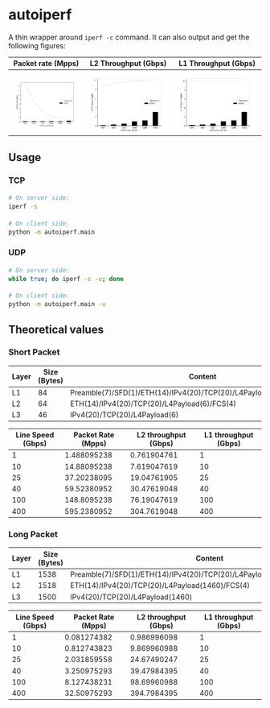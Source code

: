 # autoiperf

A thin wrapper around `iperf -c` command.
It can also output and get the following figures:

  Packet rate (Mpps)       |  L2 Throughput (Gbps)       |  L1 Throughput (Gbps)
:-------------------------:|:---------------------------:|:---------------------------:
  ![](docs/Mpps.png)       |  ![](docs/L2Gbps.png)       |  ![](docs/L1Gbps.png)

## Usage

### TCP

```bash
# On server side:
iperf -s

# On client side:
python -m autoiperf.main
```

### UDP

```bash
# On server side:
while true; do iperf -s -u; done

# On client side:
python -m autoiperf.main -u
```

## Theoretical values

### Short Packet

| Layer | Size (Bytes) | Content                                                                 |
|-------|--------------|-------------------------------------------------------------------------|
| L1    | 84           | Preamble(7)/SFD(1)/ETH(14)/IPv4(20)/TCP(20)/L4Payload(6)/FCS(4)/IGP(12) |
| L2    | 64           | ETH(14)/IPv4(20)/TCP(20)/L4Payload(6)/FCS(4)                            |
| L3    | 46           | IPv4(20)/TCP(20)/L4Payload(6)                                           |

| Line Speed (Gbps) | Packet Rate (Mpps) | L2 throughput (Gbps) | L1 throughput (Gbps) |
|-------------------|--------------------|----------------------|----------------------|
| 1                 | 1.488095238        | 0.761904761          | 1                    |
| 10                | 14.88095238        | 7.619047619          | 10                   |
| 25                | 37.20238095        | 19.04761905          | 25                   |
| 40                | 59.52380952        | 30.47619048          | 40                   |
| 100               | 148.8095238        | 76.19047619          | 100                  |
| 400               | 595.2380952        | 304.7619048          | 400                  |

### Long Packet

| Layer | Size (Bytes) | Content                                                                    |
|-------|--------------|----------------------------------------------------------------------------|
| L1    | 1538         | Preamble(7)/SFD(1)/ETH(14)/IPv4(20)/TCP(20)/L4Payload(1460)/FCS(4)/IGP(12) |
| L2    | 1518         | ETH(14)/IPv4(20)/TCP(20)/L4Payload(1460)/FCS(4)                            |
| L3    | 1500         | IPv4(20)/TCP(20)/L4Payload(1460)                                           |

| Line Speed (Gbps) | Packet Rate (Mpps) | L2 throughput (Gbps) | L1 throughput (Gbps) |
|-------------------|--------------------|----------------------|----------------------|
| 1                 | 0.081274382        | 0.986996098          | 1                    |
| 10                | 0.812743823        | 9.869960988          | 10                   |
| 25                | 2.031859558        | 24.67490247          | 25                   |
| 40                | 3.250975293        | 39.47984395          | 40                   |
| 100               | 8.127438231        | 98.69960988          | 100                  |
| 400               | 32.50975293        | 394.7984395          | 400                  |

